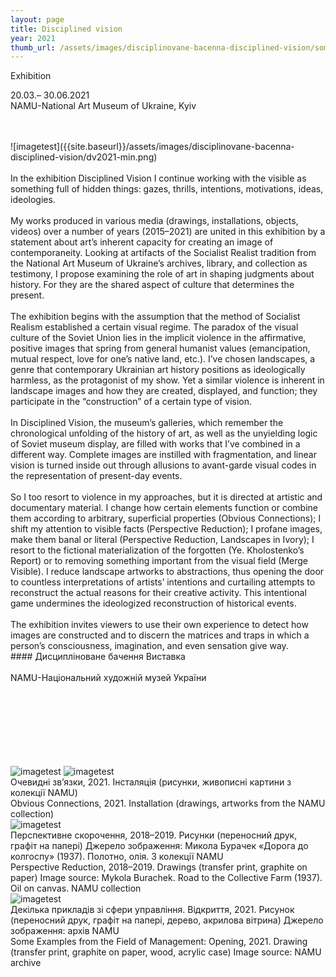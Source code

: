 ```yaml
---
layout: page
title: Disciplined vision
year: 2021
thumb_url: /assets/images/disciplinovane-bacenna-disciplined-vision/some_ex_dv2021-min.png
---
```


<section markdown="1" class="EN">
Exhibition <br>

20.03.– 30.06.2021 <br>
NAMU-National Art Museum of Ukraine, Kyiv <br>


<br>
<br>
![imagetest]({{site.baseurl}}/assets/images/disciplinovane-bacenna-disciplined-vision/dv2021-min.png)
<br><br>
In the exhibition Disciplined Vision I continue working with the visible as something full of hidden things: gazes, thrills, intentions, motivations, ideas, ideologies.
<br><br>
My works produced in various media (drawings, installations, objects, videos) over a number of years (2015–2021) are united in this exhibition by a statement about art’s inherent capacity for creating an image of contemporaneity. Looking at artifacts of the Socialist Realist tradition from the National Art Museum of Ukraine’s archives, library, and collection as testimony, I propose examining the role of art in shaping judgments about history. For they are the shared aspect of culture that determines the present.
<br><br>
The exhibition begins with the assumption that the method of Socialist Realism established a certain visual regime. The paradox of the visual culture of the Soviet Union lies in the implicit violence in the affirmative, positive images that spring from general humanist values (emancipation, mutual respect, love for one’s native land, etc.). I’ve chosen landscapes, a genre that contemporary Ukrainian art history positions as ideologically harmless, as the protagonist of my show. Yet a similar violence is inherent in landscape images and how they are created, displayed, and function; they participate in the “construction” of a certain type of vision.
<br><br>
In Disciplined Vision, the museum’s galleries, which remember the chronological unfolding of the history of art, as well as the unyielding logic of Soviet museum display, are filled with works that I’ve combined in a different way. Complete images are instilled with fragmentation, and linear vision is turned inside out through allusions to avant-garde visual codes in the representation of present-day events.
<br><br>
So I too resort to violence in my approaches, but it is directed at artistic and documentary material. I change how certain elements function or combine them according to arbitrary, superficial properties (Obvious Connections); I shift my attention to visible facts (Perspective Reduction); I profane images, make them banal or literal (Perspective Reduction, Landscapes in Ivory); I resort to the fictional materialization of the forgotten (Ye. Kholostenko’s Report) or to removing something important from the visual field (Merge Visible). I reduce landscape artworks to abstractions, thus opening the door to countless interpretations of artists’ intentions and curtailing attempts to reconstruct the actual reasons for their creative activity. This intentional game undermines the ideologized reconstruction of historical events.
<br><br>
The exhibition invites viewers to use their own experience to detect how images are constructed and to discern the matrices and traps in which a person’s consciousness, imagination, and even sensation give way.


</section>

<section markdown="1" class="UKR">
#### Дисципліноване бачення
Виставка
<br><br>
NAMU-Національний художній музей України
<br><br>
<br><br>
<br><br>
<br><br>

![imagetest]({{site.baseurl}}/assets/images/disciplinovane-bacenna-disciplined-vision/dv_main_2021-min.png)
![imagetest]({{site.baseurl}}/assets/images/disciplinovane-bacenna-disciplined-vision/Disciplined-Vision2.jpeg)
<br>
Очевидні зв’язки, 2021. Інсталяція (рисунки, живописні картини з колекції NAMU)<br>
Obvious Connections, 2021. Installation (drawings, artworks from the NAMU collection)
<br>
![imagetest]({{site.baseurl}}/assets/images/disciplinovane-bacenna-disciplined-vision/perspective_dv2021-min.png)
<br>
Перспективне скорочення, 2018–2019. Рисунки (переносний друк, графіт на папері)
Джерело зображення: Микола Бурачек «Дорога до колгоспу» (1937). Полотно, олія. З колекції NAMU<br>
Perspective Reduction, 2018–2019. Drawings (transfer print, graphite on paper)
Image source: Mykola Burachek. Road to the Collective Farm (1937). Oil on canvas. NAMU collection
<br>
![imagetest]({{site.baseurl}}/assets/images/disciplinovane-bacenna-disciplined-vision/some_ex_dv2021-min.png#50)
<br>
Декілька прикладів зі сфери управління. Відкриття, 2021. Рисунок (переносний друк, графіт на папері, дерево, акрилова вітрина) Джерело зображення: архів NAMU <br>
Some Examples from the Field of Management: Opening, 2021. Drawing (transfer print, graphite on paper, wood, acrylic case)
Image source: NAMU archive
</section>